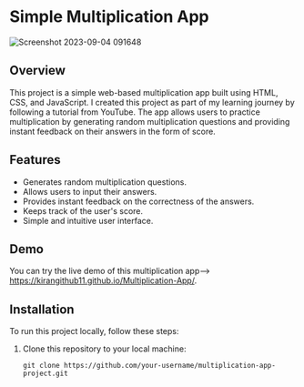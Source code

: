 # Simple Multiplication App

![Screenshot 2023-09-04 091648](https://github.com/kiranGithub11/Multiplication-App/assets/114862267/26fc05d5-9636-4504-b172-ff7c6564e8a9)


## Overview

This project is a simple web-based multiplication app built using HTML, CSS, and JavaScript. 
I created this project as part of my learning journey by following a tutorial from YouTube. 
The app allows users to practice multiplication by generating random multiplication questions and providing instant feedback on their answers in the form of score.

## Features

- Generates random multiplication questions.
- Allows users to input their answers.
- Provides instant feedback on the correctness of the answers.
- Keeps track of the user's score.
- Simple and intuitive user interface.

## Demo

You can try the live demo of this multiplication app--> https://kirangithub11.github.io/Multiplication-App/.

## Installation

To run this project locally, follow these steps:

1. Clone this repository to your local machine:

   ```shell
   git clone https://github.com/your-username/multiplication-app-project.git
